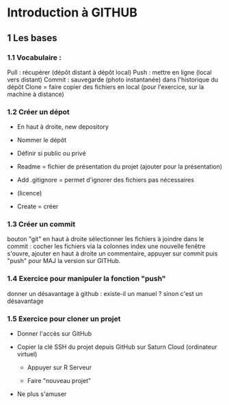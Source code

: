 # Introduction à GITHUB

## 1 Les bases

### 1.1 Vocabulaire :

Pull : récupérer (dépôt distant à dépôt local) Push : mettre en ligne (local vers distant) Commit : sauvegarde (photo instantanée) dans l'historique du dépôt Clone = faire copier des fichiers en local (pour l'exercice, sur la machine à distance)

### 1.2 Créer un dépot

-   En haut à droite, new depository

-   Nommer le dépôt

-   Définir si public ou privé

-   Readme = fichier de présentation du projet (ajouter pour la présentation)

-   Add .gitignore = permet d'ignorer des fichiers pas nécessaires

-   (licence)

-   Create = créer

### 1.3 Créer un commit

bouton "git" en haut à droite sélectionner les fichiers à joindre dans le commit : cocher les fichiers via la colonnes index une nouvelle fenêtre s'ouvre, ajouter en haut à droite un commentaire, appuyer sur commit puis "push" pour MAJ la version sur GITHub.

### 1.4 Exercice pour manipuler la fonction "push"

donner un désavantage à github : existe-il un manuel ? sinon c'est un désavantage

### 1.5 Exercice pour cloner un projet

-   Donner l'accès sur GitHub

-   Copier la clé SSH du projet depuis GitHub sur Saturn Cloud (ordinateur virtuel)

    -   Appuyer sur R Serveur

    -   Faire "nouveau projet"

-   Ne plus s'amuser
